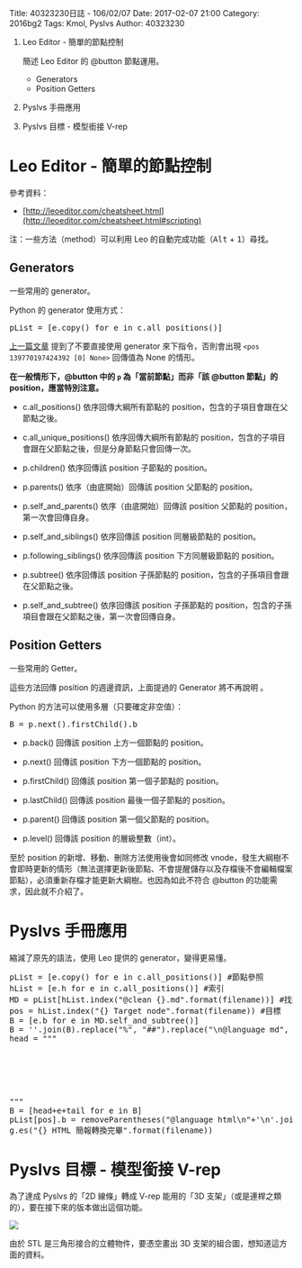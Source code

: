 Title: 40323230日誌 - 106/02/07
Date: 2017-02-07 21:00
Category: 2016bg2
Tags: Kmol, Pyslvs
Author: 40323230

1. Leo Editor - 簡單的節點控制

    簡述 Leo Editor 的 @button 節點運用。
    
    * Generators
    * Position Getters

1. Pyslvs 手冊應用

1. Pyslvs 目標 - 模型銜接 V-rep

<!-- PELICAN_END_SUMMARY -->

Leo Editor - 簡單的節點控制
===

參考資料：

+ [http://leoeditor.com/cheatsheet.html](http://leoeditor.com/cheatsheet.html#scripting)

注：一些方法（method）可以利用 Leo 的自動完成功能（<kbd>Alt</kbd> + <kbd>1</kbd>）尋找。

Generators
---

一些常用的 generator。

Python 的 generator 使用方式：

<pre class="brush: python">
pList = [e.copy() for e in c.all_positions()]
</pre>

[上一篇文章](http://project.mde.tw/blog/40323230ri-zhi-1060204.html) 提到了不要直接使用 generator 來下指令，否則會出現 `<pos 139770197424392 [0] None>` 回傳值為 None 的情形。

**在一般情形下，@button 中的 `p` 為「當前節點」而非「該 @button 節點」的 position，應當特別注意。**

- c.all_positions()
    依序回傳大綱所有節點的 position，包含的子項目會跟在父節點之後。

- c.all_unique_positions()
    依序回傳大綱所有節點的 position，包含的子項目會跟在父節點之後，但是分身節點只會回傳一次。

- p.children()
    依序回傳該 position 子節點的 position。

- p.parents()
    依序（由底開始）回傳該 position 父節點的 position。

- p.self_and_parents()
    依序（由底開始）回傳該 position 父節點的 position，第一次會回傳自身。

- p.self_and_siblings()
    依序回傳該 position 同層級節點的 position。

- p.following_siblings()
    依序回傳該 position 下方同層級節點的 position。

- p.subtree()
    依序回傳該 position 子孫節點的 position，包含的子孫項目會跟在父節點之後。

- p.self_and_subtree()
    依序回傳該 position 子孫節點的 position，包含的子孫項目會跟在父節點之後，第一次會回傳自身。

Position Getters
---

一些常用的 Getter。

這些方法回傳 position 的週邊資訊，上面提過的 Generator 將不再說明 。

Python 的方法可以使用多層（只要確定非空值）：

<pre class="brush: python">
B = p.next().firstChild().b
</pre>

- p.back()
    回傳該 position 上方一個節點的 position。

- p.next()
    回傳該 position 下方一個節點的 position。

- p.firstChild()
    回傳該 position 第一個子節點的 position。

- p.lastChild()
    回傳該 position 最後一個子節點的 position。

- p.parent()
    回傳該 position 第一個父節點的 position。

- p.level()
    回傳該 position 的層級整數（int）。

至於 position 的新增、移動、刪除方法使用後會如同修改 vnode，發生大綱樹不會即時更新的情形（無法選擇更新後節點、不會提醒儲存以及存檔後不會編輯檔案節點），必須重新存檔才能更新大綱樹。也因為如此不符合 @button 的功能需求，因此就不介紹了。

Pyslvs 手冊應用
===

縮減了原先的語法，使用 Leo 提供的 generator，變得更易懂。

<pre class="brush: python">
pList = [e.copy() for e in c.all_positions()] #節點參照
hList = [e.h for e in c.all_positions()] #索引
MD = pList[hList.index("@clean {}.md".format(filename))] #找到 Markdown file
pos = hList.index("{} Target node".format(filename)) #目標
B = [e.b for e in MD.self_and_subtree()]
B = ''.join(B).replace("%", "##").replace("\n@language md", '').replace("\n@others", '').replace("*@fig:", '').split("\n\n\\newpage")
head = """<section>
<section data-markdown data-separator="^\\n<!--===-->\\n">
<script type="text/template">"""
tail = """
</script>
</section>
</section>
"""
B = [head+e+tail for e in B]
pList[pos].b = removeParentheses("@language html\n"+'\n'.join(B))
g.es("{} HTML 簡報轉換完畢".format(filename))
</pre>

Pyslvs 目標 - 模型銜接 V-rep
===

為了達成 Pyslvs 的「2D 線條」轉成 V-rep 能用的「3D 支架」（或是連桿之類的），要在接下來的版本做出這個功能。

![](https://raw.githubusercontent.com/coursemdetw/project_site_files/gh-pages/files/2016spring/g2/Python_solvespace/0207_01.jpg)

由於 STL 是三角形接合的立體物件，要憑空畫出 3D 支架的組合圖，想知道這方面的資料。